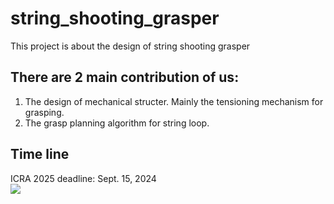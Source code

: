 # string_shooting_grasper
This project is about the design of string shooting grasper

## There are 2 main contribution of us:
 1. The design of mechanical structer. Mainly the tensioning mechanism for grasping.
 2. The grasp planning algorithm for string loop.

## Time line
ICRA 2025 deadline: Sept. 15, 2024  
![](https://2025.ieee-icra.org/wp-content/uploads/2024/04/ICRA-ATL-logo.png)